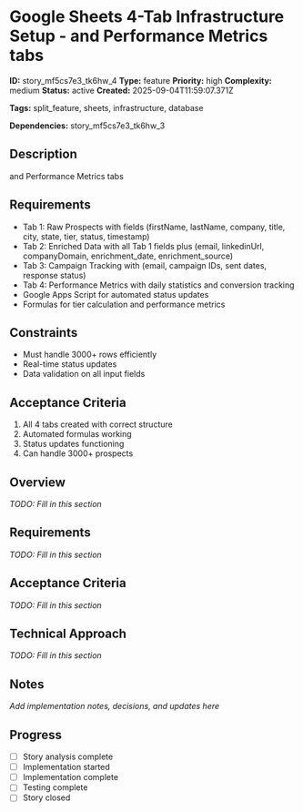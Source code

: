 # Google Sheets 4-Tab Infrastructure Setup - and Performance Metrics tabs

**ID:** story_mf5cs7e3_tk6hw_4
**Type:** feature
**Priority:** high
**Complexity:** medium
**Status:** active
**Created:** 2025-09-04T11:59:07.371Z

**Tags:** split_feature, sheets, infrastructure, database

**Dependencies:** story_mf5cs7e3_tk6hw_3

## Description
and Performance Metrics tabs

## Requirements
- Tab 1: Raw Prospects with fields (firstName, lastName, company, title, city, state, tier, status, timestamp)
- Tab 2: Enriched Data with all Tab 1 fields plus (email, linkedinUrl, companyDomain, enrichment_date, enrichment_source)
- Tab 3: Campaign Tracking with (email, campaign IDs, sent dates, response status)
- Tab 4: Performance Metrics with daily statistics and conversion tracking
- Google Apps Script for automated status updates
- Formulas for tier calculation and performance metrics

## Constraints
- Must handle 3000+ rows efficiently
- Real-time status updates
- Data validation on all input fields

## Acceptance Criteria
1. All 4 tabs created with correct structure
2. Automated formulas working
3. Status updates functioning
4. Can handle 3000+ prospects

## Overview
_TODO: Fill in this section_

## Requirements
_TODO: Fill in this section_

## Acceptance Criteria
_TODO: Fill in this section_

## Technical Approach
_TODO: Fill in this section_

## Notes
_Add implementation notes, decisions, and updates here_

## Progress
- [ ] Story analysis complete
- [ ] Implementation started
- [ ] Implementation complete
- [ ] Testing complete
- [ ] Story closed
